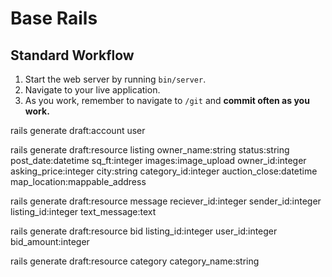 # Base Rails

## Standard Workflow

 1. Start the web server by running `bin/server`.
 1. Navigate to your live application.
 1. As you work, remember to navigate to `/git` and **commit often as you work.**

rails generate draft:account user

rails generate draft:resource listing owner_name:string status:string post_date:datetime sq_ft:integer images:image_upload owner_id:integer asking_price:integer city:string category_id:integer auction_close:datetime map_location:mappable_address

rails generate draft:resource message reciever_id:integer sender_id:integer listing_id:integer text_message:text

rails generate draft:resource bid listing_id:integer user_id:integer bid_amount:integer

rails generate draft:resource category category_name:string
